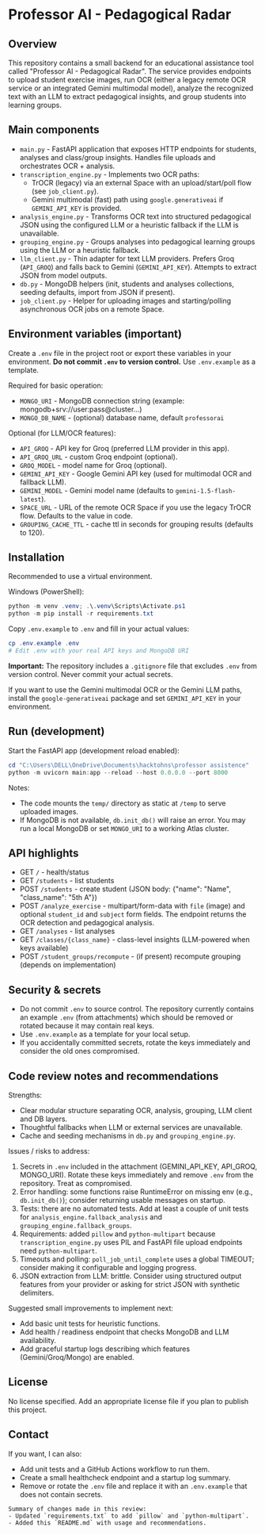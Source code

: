 Professor AI - Pedagogical Radar
================================

Overview
--------
This repository contains a small backend for an educational assistance tool called "Professor AI - Pedagogical Radar". The service provides endpoints to upload student exercise images, run OCR (either a legacy remote OCR service or an integrated Gemini multimodal model), analyze the recognized text with an LLM to extract pedagogical insights, and group students into learning groups.

Main components
---------------
- `main.py` - FastAPI application that exposes HTTP endpoints for students, analyses and class/group insights. Handles file uploads and orchestrates OCR + analysis.
- `transcription_engine.py` - Implements two OCR paths:
  - TrOCR (legacy) via an external Space with an upload/start/poll flow (see `job_client.py`).
  - Gemini multimodal (fast) path using `google.generativeai` if `GEMINI_API_KEY` is provided.
- `analysis_engine.py` - Transforms OCR text into structured pedagogical JSON using the configured LLM or a heuristic fallback if the LLM is unavailable.
- `grouping_engine.py` - Groups analyses into pedagogical learning groups using the LLM or a heuristic fallback.
- `llm_client.py` - Thin adapter for text LLM providers. Prefers Groq (`API_GROQ`) and falls back to Gemini (`GEMINI_API_KEY`). Attempts to extract JSON from model outputs.
- `db.py` - MongoDB helpers (init, students and analyses collections, seeding defaults, import from JSON if present).
- `job_client.py` - Helper for uploading images and starting/polling asynchronous OCR jobs on a remote Space.

Environment variables (important)
---------------------------------
Create a `.env` file in the project root or export these variables in your environment. **Do not commit `.env` to version control.** Use `.env.example` as a template.

Required for basic operation:
- `MONGO_URI` - MongoDB connection string (example: mongodb+srv://user:pass@cluster...)
- `MONGO_DB_NAME` - (optional) database name, default `professorai`

Optional (for LLM/OCR features):
- `API_GROQ` - API key for Groq (preferred LLM provider in this app).
- `API_GROQ_URL` - custom Groq endpoint (optional).
- `GROQ_MODEL` - model name for Groq (optional).
- `GEMINI_API_KEY` - Google Gemini API key (used for multimodal OCR and fallback LLM).
- `GEMINI_MODEL` - Gemini model name (defaults to `gemini-1.5-flash-latest`).
- `SPACE_URL` - URL of the remote OCR Space if you use the legacy TrOCR flow. Defaults to the value in code.
- `GROUPING_CACHE_TTL` - cache ttl in seconds for grouping results (defaults to 120).

Installation
------------
Recommended to use a virtual environment.

Windows (PowerShell):

```powershell
python -m venv .venv; .\.venv\Scripts\Activate.ps1
python -m pip install -r requirements.txt
```

Copy `.env.example` to `.env` and fill in your actual values:

```powershell
cp .env.example .env
# Edit .env with your real API keys and MongoDB URI
```

**Important:** The repository includes a `.gitignore` file that excludes `.env` from version control. Never commit your actual secrets.

If you want to use the Gemini multimodal OCR or the Gemini LLM paths, install the `google-generativeai` package and set `GEMINI_API_KEY` in your environment.

Run (development)
-----------------
Start the FastAPI app (development reload enabled):

```powershell
cd "C:\Users\DELL\OneDrive\Documents\hacktohns\professor assistence"
python -m uvicorn main:app --reload --host 0.0.0.0 --port 8000
```

Notes:
- The code mounts the `temp/` directory as static at `/temp` to serve uploaded images.
- If MongoDB is not available, `db.init_db()` will raise an error. You may run a local MongoDB or set `MONGO_URI` to a working Atlas cluster.

API highlights
--------------
- GET `/` - health/status
- GET `/students` - list students
- POST `/students` - create student (JSON body: {"name": "Name", "class_name": "5th A"})
- POST `/analyze_exercise` - multipart/form-data with `file` (image) and optional `student_id` and `subject` form fields. The endpoint returns the OCR detection and pedagogical analysis.
- GET `/analyses` - list analyses
- GET `/classes/{class_name}` - class-level insights (LLM-powered when keys available)
- POST `/student_groups/recompute` - (if present) recompute grouping (depends on implementation)

Security & secrets
------------------
- Do not commit `.env` to source control. The repository currently contains an example `.env` (from attachments) which should be removed or rotated because it may contain real keys.
- Use `.env.example` as a template for your local setup.
- If you accidentally committed secrets, rotate the keys immediately and consider the old ones compromised.

Code review notes and recommendations
------------------------------------
Strengths:
- Clear modular structure separating OCR, analysis, grouping, LLM client and DB layers.
- Thoughtful fallbacks when LLM or external services are unavailable.
- Cache and seeding mechanisms in `db.py` and `grouping_engine.py`.

Issues / risks to address:
1. Secrets in `.env` included in the attachment (GEMINI_API_KEY, API_GROQ, MONGO_URI). Rotate these keys immediately and remove `.env` from the repository. Treat as compromised.
2. Error handling: some functions raise RuntimeError on missing env (e.g., `db.init_db()`); consider returning usable messages on startup.
3. Tests: there are no automated tests. Add at least a couple of unit tests for `analysis_engine.fallback_analysis` and `grouping_engine.fallback_groups`.
4. Requirements: added `pillow` and `python-multipart` because `transcription_engine.py` uses PIL and FastAPI file upload endpoints need `python-multipart`.
5. Timeouts and polling: `poll_job_until_complete` uses a global TIMEOUT; consider making it configurable and logging progress.
6. JSON extraction from LLM: brittle. Consider using structured output features from your provider or asking for strict JSON with synthetic delimiters.

Suggested small improvements to implement next:
- Add basic unit tests for heuristic functions.
- Add health / readiness endpoint that checks MongoDB and LLM availability.
- Add graceful startup logs describing which features (Gemini/Groq/Mongo) are enabled.

License
-------
No license specified. Add an appropriate license file if you plan to publish this project.

Contact
-------
If you want, I can also:
- Add unit tests and a GitHub Actions workflow to run them.
- Create a small healthcheck endpoint and a startup log summary.
- Remove or rotate the `.env` file and replace it with an `.env.example` that does not contain secrets.

```text
Summary of changes made in this review:
- Updated `requirements.txt` to add `pillow` and `python-multipart`.
- Added this `README.md` with usage and recommendations.
```
